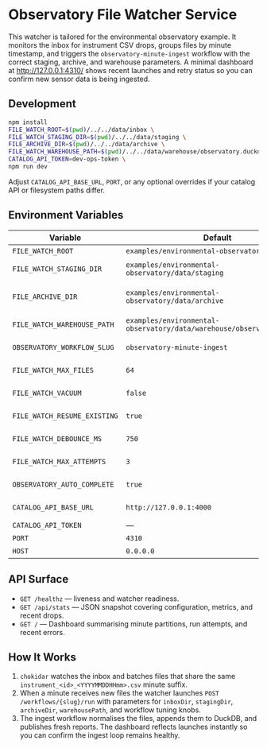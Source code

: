 # Observatory File Watcher Service

This watcher is tailored for the environmental observatory example. It monitors the inbox for instrument CSV drops, groups files by minute timestamp, and triggers the `observatory-minute-ingest` workflow with the correct staging, archive, and warehouse parameters. A minimal dashboard at <http://127.0.0.1:4310/> shows recent launches and retry status so you can confirm new sensor data is being ingested.

## Development

```bash
npm install
FILE_WATCH_ROOT=$(pwd)/../../data/inbox \
FILE_WATCH_STAGING_DIR=$(pwd)/../../data/staging \
FILE_ARCHIVE_DIR=$(pwd)/../../data/archive \
FILE_WATCH_WAREHOUSE_PATH=$(pwd)/../../data/warehouse/observatory.duckdb \
CATALOG_API_TOKEN=dev-ops-token \
npm run dev
```

Adjust `CATALOG_API_BASE_URL`, `PORT`, or any optional overrides if your catalog API or filesystem paths differ.

## Environment Variables

| Variable | Default | Description |
| --- | --- | --- |
| `FILE_WATCH_ROOT` | `examples/environmental-observatory/data/inbox` | Directory watched for instrument CSV files. |
| `FILE_WATCH_STAGING_DIR` | `examples/environmental-observatory/data/staging` | Minute subdirectories are created here before ingestion. |
| `FILE_ARCHIVE_DIR` | `examples/environmental-observatory/data/archive` | Passed to the normalizer so processed files are moved into `archive/<instrument>/<hour>/<minute>.csv`. |
| `FILE_WATCH_WAREHOUSE_PATH` | `examples/environmental-observatory/data/warehouse/observatory.duckdb` | DuckDB database path forwarded to the ingest workflow. |
| `OBSERVATORY_WORKFLOW_SLUG` | `observatory-minute-ingest` | Workflow slug to trigger. Falls back to `FILE_DROP_WORKFLOW_SLUG` if set. |
| `FILE_WATCH_MAX_FILES` | `64` | Maximum CSV files forwarded to a single ingest run. |
| `FILE_WATCH_VACUUM` | `false` | Optional boolean forwarded to the DuckDB loader step. |
| `FILE_WATCH_RESUME_EXISTING` | `true` | Queue files already present in the inbox on startup. |
| `FILE_WATCH_DEBOUNCE_MS` | `750` | Debounce window (ms) applied before treating a file as stable. |
| `FILE_WATCH_MAX_ATTEMPTS` | `3` | Launch retries before a drop is marked as failed. |
| `OBSERVATORY_AUTO_COMPLETE` | `true` | If truthy the watcher marks a drop as completed immediately after launch. |
| `CATALOG_API_BASE_URL` | `http://127.0.0.1:4000` | Catalog API endpoint used for workflow launches. |
| `CATALOG_API_TOKEN` | — | Operator token with `workflows:run` scope. |
| `PORT` | `4310` | HTTP port for the watcher UI. |
| `HOST` | `0.0.0.0` | Host interface to bind. |

## API Surface

- `GET /healthz` &mdash; liveness and watcher readiness.
- `GET /api/stats` &mdash; JSON snapshot covering configuration, metrics, and recent drops.
- `GET /` &mdash; Dashboard summarising minute partitions, run attempts, and recent errors.

## How It Works

1. `chokidar` watches the inbox and batches files that share the same `instrument_<id>_<YYYYMMDDHHmm>.csv` minute suffix.
2. When a minute receives new files the watcher launches `POST /workflows/{slug}/run` with parameters for `inboxDir`, `stagingDir`, `archiveDir`, `warehousePath`, and workflow tuning knobs.
3. The ingest workflow normalises the files, appends them to DuckDB, and publishes fresh reports. The dashboard reflects launches instantly so you can confirm the ingest loop remains healthy.
